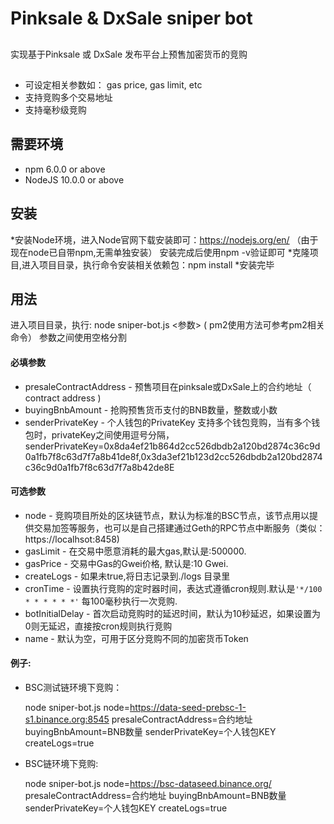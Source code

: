 # Pinksale & DxSale sniper bot

## 
实现基于Pinksale 或 DxSale 发布平台上预售加密货币的竞购

## 
* 可设定相关参数如： gas price, gas limit, etc
* 支持竞购多个交易地址
* 支持毫秒级竞购

## 需要环境
* npm 6.0.0 or above
* NodeJS 10.0.0 or above

## 安装
*安装Node环境，进入Node官网下载安装即可：https://nodejs.org/en/ （由于现在node已自带npm,无需单独安装）
 安装完成后使用npm -v验证即可
*克隆项目,进入项目目录，执行命令安装相关依赖包：npm install
*安装完毕

## 用法
进入项目目录，执行: node sniper-bot.js <参数>   ( pm2使用方法可参考pm2相关命令）
参数之间使用空格分割

#### 必填参数
* presaleContractAddress - 预售项目在pinksale或DxSale上的合约地址（ contract address )
* buyingBnbAmount - 抢购预售货币支付的BNB数量，整数或小数
* senderPrivateKey - 个人钱包的PrivateKey
  支持多个钱包竞购，当有多个钱包时，privateKey之间使用逗号分隔，  senderPrivateKey=0x8da4ef21b864d2cc526dbdb2a120bd2874c36c9d0a1fb7f8c63d7f7a8b41de8f,0x3da3ef21b123d2cc526dbdb2a120bd2874c36c9d0a1fb7f8c63d7f7a8b42de8E

#### 可选参数
* node - 竞购项目所处的区块链节点，默认为标准的BSC节点，该节点用以提供交易加签等服务，也可以是自己搭建通过Geth的RPC节点中断服务（类似：https://localhsot:8458)
* gasLimit - 在交易中愿意消耗的最大gas,默认是:500000.
* gasPrice - 交易中Gas的Gwei价格, 默认是:10 Gwei.
* createLogs - 如果未true,将日志记录到./logs 目录里
* cronTime - 设置执行竞购的定时器时间，表达式遵循cron规则.默认是`'*/100 * * * * * *'` 每100毫秒执行一次竞购.
* botInitialDelay - 首次启动竞购时的延迟时间，默认为10秒延迟，如果设置为0则无延迟，直接按cron规则执行竞购
* name - 默认为空，可用于区分竞购不同的加密货币Token

#### 例子:
* BSC测试链环境下竞购：

  node sniper-bot.js node=https://data-seed-prebsc-1-s1.binance.org:8545 presaleContractAddress=合约地址 buyingBnbAmount=BNB数量 senderPrivateKey=个人钱包KEY createLogs=true

* BSC链环境下竞购: 
  
  node sniper-bot.js node=https://bsc-dataseed.binance.org/ presaleContractAddress=合约地址 buyingBnbAmount=BNB数量 senderPrivateKey=个人钱包KEY createLogs=true
  

